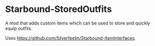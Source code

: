 # Starbound-StoredOutfits
A mod that adds custom items which can be used to store and quickly equip outfits.

Uses https://github.com/Silverfeelin/Starbound-ItemInterfaces.
